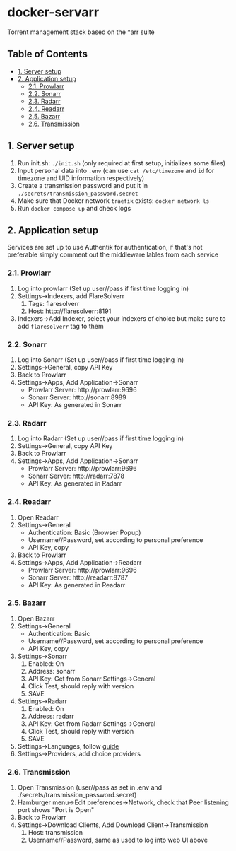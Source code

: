 # docker-servarr <!-- omit from toc -->
Torrent management stack based on the *arr suite

## Table of Contents <!-- omit from toc -->
- [1. Server setup](#1-server-setup)
- [2. Application setup](#2-application-setup)
  - [2.1. Prowlarr](#21-prowlarr)
  - [2.2. Sonarr](#22-sonarr)
  - [2.3. Radarr](#23-radarr)
  - [2.4. Readarr](#24-readarr)
  - [2.5. Bazarr](#25-bazarr)
  - [2.6. Transmission](#26-transmission)


## 1. Server setup
1. Run init.sh: `./init.sh` (only required at first setup, initializes some files)
1. Input personal data into `.env` (can use `cat /etc/timezone` and `id` for timezone and UID information respectively)
1. Create a transmission password and put it in `./secrets/transmission_password.secret`
1. Make sure that Docker network `traefik` exists: `docker network ls`
1. Run `docker compose up` and check logs

## 2. Application setup
Services are set up to use Authentik for authentication, if that's not preferable simply comment out the middleware lables from each service

### 2.1. Prowlarr
1. Log into prowlarr (Set up user//pass if first time logging in)
1. Settings->Indexers, add FlareSolverr
    1. Tags: flaresolverr
    1. Host: http://flaresolverr:8191
1. Indexers->Add Indexer, select your indexers of choice but make sure to add `flaresolverr` tag to them

### 2.2. Sonarr
1. Log into Sonarr (Set up user//pass if first time logging in)
1. Settings->General, copy API Key
1. Back to Prowlarr
1. Settings->Apps, Add Application->Sonarr
    - Prowlarr Server: http://prowlarr:9696
    - Sonarr Server: http://sonarr:8989
    - API Key: As generated in Sonarr

### 2.3. Radarr
1. Log into Radarr (Set up user//pass if first time logging in)
1. Settings->General, copy API Key
1. Back to Prowlarr
1. Settings->Apps, Add Application->Sonarr
    - Prowlarr Server: http://prowlarr:9696
    - Sonarr Server: http://radarr:7878
    - API Key: As generated in Radarr

### 2.4. Readarr
1. Open Readarr
1. Settings->General
    - Authentication: Basic (Browser Popup)
    - Username//Password, set according to personal preference
    - API Key, copy
1. Back to Prowlarr
1. Settings->Apps, Add Application->Readarr
    - Prowlarr Server: http://prowlarr:9696
    - Sonarr Server: http://readarr:8787
    - API Key: As generated in Readarr

### 2.5. Bazarr
1. Open Bazarr
1. Settings->General
    - Authentication: Basic
    - Username//Password, set according to personal preference
    - API Key, copy
1. Settings->Sonarr
    1. Enabled: On
    1. Address: sonarr
    1. API Key: Get from Sonarr Settings->General
    1. Click Test, should reply with version
    1. SAVE
1. Settings->Radarr
    1. Enabled: On
    1. Address: radarr
    1. API Key: Get from Radarr Settings->General
    1. Click Test, should reply with version
    1. SAVE
1. Settings->Languages, follow [guide](https://trash-guides.info/Bazarr/Setup-Guide/#languages)
1. Settings->Providers, add choice providers

### 2.6. Transmission
1. Open Transmission (user//pass as set in .env and ./secrets/transmission_password.secret)
1. Hamburger menu->Edit preferences->Network, check that Peer listening port shows "Port is Open"
1. Back to Prowlarr
1. Settings->Download Clients, Add Download Client->Transmission
    1. Host: transmission
    1. Username//Password, same as used to log into web UI above
